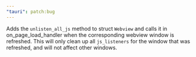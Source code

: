 ```yaml
---
"tauri": patch:bug
---
```


Adds the `unlisten_all_js` method to struct `Webview` and calls it in on_page_load_handler when the corresponding webview window is refreshed.
This will only clean up all `js_listeners` for the window that was refreshed, and will not affect other windows.
